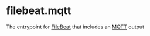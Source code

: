 # filebeat.mqtt
The entrypoint for [FileBeat](https://github.com/elastic/beats) that includes an [MQTT](https://github.com/sidleal/mqttout) output

